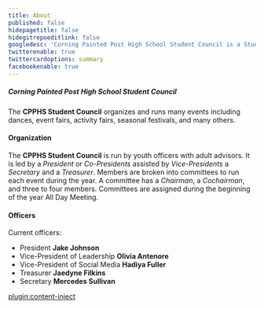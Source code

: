 ```yaml
---
title: About
published: false
hidepagetitle: false
hidegitrepoeditlink: false
googledesc: 'Corning Painted Post High School Student Council is a Student Council based in Corning, NY.'
twitterenable: true
twittercardoptions: summary
facebookenable: true
---
```


##### Corning Painted Post High School Student Council
The **CPPHS Student Council** organizes and runs many events including dances, event fairs, activity fairs, seasonal festivals, and many others.


#### Organization
The **CPPHS Student Council** is run by youth officers with adult advisors.
It is led by a _President_ or _Co-Presidents_ assisted by _Vice-Presidents_ a _Secretary_ and a _Treasurer_.
Members are broken into committees to run each event during the year.
A committee has a _Chairman_, a _Cochairman_, and three to four members.
Committees are assigned during the beginning of the year All Day Meeting.

#### Officers
Current officers:
* President __Jake Johnson__
* Vice-President of Leadership __Olivia Antenore__
* Vice-President of Social Media __Hadiya Fuller__
* Treasurer __Jaedyne Filkins__
* Secretary __Mercedes Sullivan__

[plugin:content-inject](/sidebar)
